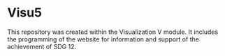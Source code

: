 # Visu5
This repository was created within the Visualization V module. It includes the programming of the website for information and support of the achievement of SDG 12.
